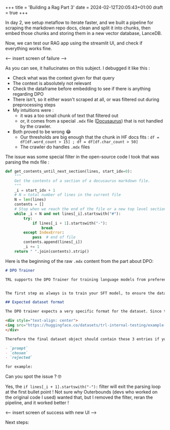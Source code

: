 +++
title = 'Building a Rag Part 3'
date = 2024-02-12T20:05:43+01:00
draft = true
+++


In day 2, we setup metaflow to iterate faster, and we built a pipeline
 for scraping the markdown repo docs, clean and split it into chunks, then 
 embed those chunks and storing them in a new vector database, LanceDB.

Now, we can test our RAG app using the streamlit UI, and check if everything
 works fine.
 
 <-- insert screen of failure -->     
 
As you can see, it hallucinates on this subject. I debugged it like this :
- Check what was the context given for that query
- The context is absolutely not relevant
- Check the dataframe before embedding to see if there is anything regarding DPO
- There isn't, so it either wasn't scraped at all, or was filtered out during preprocessing steps
- My intuitions were : 
    - it was a too small chunk of text that filtered out
    - or, it comes from a special `.mdx` file ([Docusaurus](https://docusaurus.io/fr/docs/markdown-features))
    that is not handled by the crawler.   
- Both proved to be wrong 😂
    - Our thresholds are big enough that the chunk in HF docs fits : ```df = df[df.word_count > 15] ; df = df[df.char_count > 50]```
    - The crawler do handles `.mdx` files

The issue was some special filter in the open-source code I took that was parsing the mdx file :

```python
def get_contents_until_next_section(lines, start_idx=0):
    """
    Get the contents of a section of a docusaurus markdown file.
    """
    _i = start_idx + 1
    # N = total number of lines in the current file
    N = len(lines)
    contents = []
    # Stop when we reach the end of the file or a new top level section
    while _i < N and not lines[_i].startswith("#"):
        try:
            if lines[_i + 1].startswith("-"):
                break
        except IndexError:
            pass  # end of file
        contents.append(lines[_i])
        _i += 1
    return " ".join(contents).strip()
```

Here is the beginning of the raw `.mdx` content from the part about DPO:

```markdown
# DPO Trainer

TRL supports the DPO Trainer for training language models from preference data, as described in the paper [Direct Preference Optimization: Your Language Model is Secretly a Reward Model](https://arxiv.org/abs/2305.18290) by Rafailov et al., 2023. For a full example have a look at  [`examples/scripts/dpo.py`](https://github.com/huggingface/trl/blob/main/examples/scripts/dpo.py).


The first step as always is to train your SFT model, to ensure the data we train on is in-distribution for the DPO algorithm.

## Expected dataset format

The DPO trainer expects a very specific format for the dataset. Since the model will be trained to directly optimize the preference of which sentence is the most relevant, given two sentences. We provide an example from the [`Anthropic/hh-rlhf`](https://huggingface.co/datasets/Anthropic/hh-rlhf) dataset below:

<div style="text-align: center">
<img src="https://huggingface.co/datasets/trl-internal-testing/example-images/resolve/main/images/rlhf-antropic-example.png", width="50%">
</div>

Therefore the final dataset object should contain these 3 entries if you use the default `DPODataCollatorWithPadding` data collator. The entries should be named:

- `prompt`
- `chosen`
- `rejected`

for example:
``` 
 
Can you spot the issue ? 🤓
 
Yes, the `if lines[_i + 1].startswith("-"):` filter will exit the parsing loop at
 the first bullet point ! 
 Not sure why Outerbounds (devs who worked on the original code I used) wanted that, but I removed the filter, reran the
   pipeline, and it worked better ! 
   

<-- insert screen of success with new UI --> 


Next steps:
